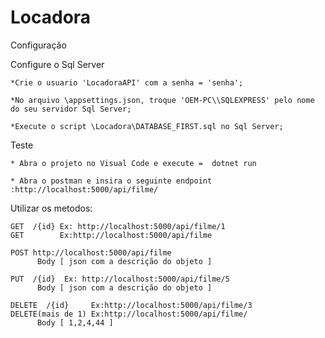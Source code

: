 # Locadora

Configuração

Configure o Sql Server

	*Crie o usuario 'LocadoraAPI' com a senha = 'senha';
  
	*No arquivo \appsettings.json, troque 'OEM-PC\\SQLEXPRESS' pelo nome do seu servidor Sql Server;
  
	*Execute o script \Locadora\DATABASE_FIRST.sql no Sql Server;
  
Teste

	* Abra o projeto no Visual Code e execute =  dotnet run

	* Abra o postman e insira o seguinte endpoint :http://localhost:5000/api/filme/
  
Utilizar os metodos:
  
    GET  /{id} Ex: http://localhost:5000/api/filme/1
    GET        Ex:http://localhost:5000/api/filme
    
    POST http://localhost:5000/api/filme
          Body [ json com a descrição do objeto ]
    
    PUT  /{id}  Ex: http://localhost:5000/api/filme/5
          Body [ json com a descrição do objeto ]
    
    DELETE  /{id}     Ex:http://localhost:5000/api/filme/3
    DELETE(mais de 1) Ex:http://localhost:5000/api/filme/
          Body [ 1,2,4,44 ]
          
    
